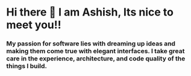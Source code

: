 # Hi there 👋 I am Ashish, Its nice to meet you!!

### My passion for software lies with dreaming up ideas and making them come true with elegant interfaces. I take great care in the experience, architecture, and code quality of the things I build.
<!--
**ashish921998/ashish921998** is a ✨ _special_ ✨ repository because its `README.md` (this file) appears on your GitHub profile.

Here are some ideas to get you started:

- 🔭 I’m currently working on ...
- 🌱 I’m currently learning ...
- 👯 I’m looking to collaborate on ...
- 🤔 I’m looking for help with ...
- 💬 Ask me about ...
- 📫 How to reach me: www.linkedin.com/in/ash921998
- 😄 Pronouns: He/Him
- ⚡ Fun fact: 
-->
